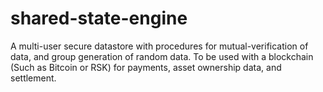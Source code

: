 # shared-state-engine

A multi-user secure datastore with procedures for mutual-verification of data, and group generation of random data. To be used with a blockchain (Such as Bitcoin or RSK) for payments, asset ownership data, and settlement.
